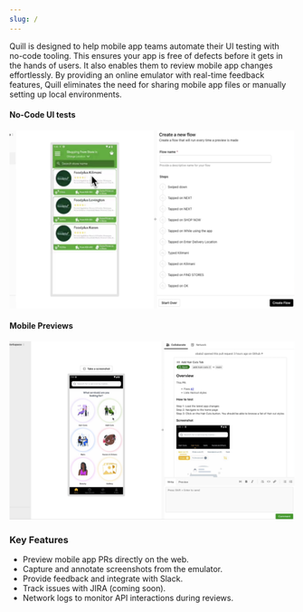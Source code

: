 ```yaml
---
slug: /
---
```


Quill is designed to help mobile app teams automate their UI testing with no-code tooling. This ensures your app is
free of defects before it gets in the hands of users. It also enables them to review mobile app changes effortlessly.
By providing an online emulator with real-time feedback features, Quill eliminates the need for sharing mobile app files
or manually setting up local environments.

#### No-Code UI tests

![Screenshot](../.github/flows-screenshot.png)

#### Mobile Previews

![Screenshot](../.github/screenshot.png)

### Key Features

- Preview mobile app PRs directly on the web.
- Capture and annotate screenshots from the emulator.
- Provide feedback and integrate with Slack.
- Track issues with JIRA (coming soon).
- Network logs to monitor API interactions during reviews.
